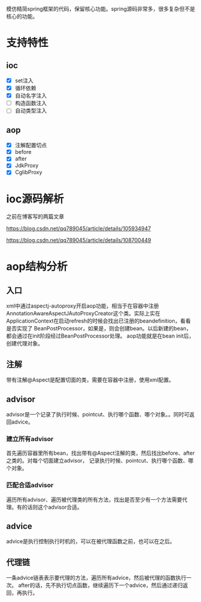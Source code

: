 模仿精简spring框架的代码，保留核心功能。spring源码非常多，很多复杂但不是核心的功能。

# 支持特性

## ioc

- [x] set注入
- [x] 循环依赖
- [x] 自动名字注入
- [ ] 构造函数注入
- [ ] 自动类型注入

## aop

- [x] 注解配置切点
- [x] before
- [x] after
- [x] JdkProxy
- [x] CglibProxy

# ioc源码解析

之前在博客写的两篇文章

https://blog.csdn.net/qq789045/article/details/105934947

https://blog.csdn.net/qq789045/article/details/108700449

# aop结构分析

## 入口

xml中通过aspectj-autoproxy开启aop功能，相当于在容器中注册AnnotationAwareAspectJAutoProxyCreator这个类。实际上实在ApplicationContext在启动refresh的时候会找出已注册的beandefinition，看看是否实现了
BeanPostProcessor，如果是，则会创建bean。以后新建的bean，都会通过在init阶段经过BeanPostProcessor处理。
aop功能就是在bean init后，创建代理对象。

## 注解

带有注解@Aspect是配置切面的类，需要在容器中注册，使用xml配置。

## advisor

advisor是一个记录了执行时候、pointcut、执行哪个函数、哪个对象。。同时可返回advice。

### 建立所有advisor

首先遍历容器里所有bean，找出带有@Aspect注解的类，然后找出before、after之类的。对每个切面建立advisor，
记录执行时候、pointcut、执行哪个函数、哪个对象。

### 匹配合适advisor

遍历所有advisor、遍历被代理类的所有方法，找出是否至少有一个方法需要代理。有的话则这个advisor合适。

## advice

advice是执行控制执行时机的，可以在被代理函数之前，也可以在之后。

## 代理链

一条advice链表表示要代理的方法，遍历所有advice，然后被代理的函数执行一次。
after的话，先不执行切点函数，继续遍历下一个advice，然后通过递归返回，再执行。
